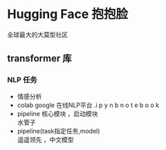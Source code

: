 # Hugging Face  抱抱脸  
 全球最大的大莫型社区
## transformer 库
### NLP 任务
- 情感分析 
- colab 
    google 在线NLP平台 
    .i p y n b     n  o t e b o o k 
- pipeline 核心模块 ，启动模块  
   水管子  
- pipeline(task指定任务,model)  
    遥遥领先 ，中文模型 